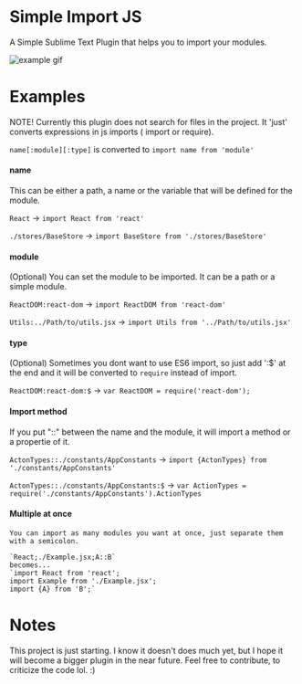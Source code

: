 # Simple Import JS
A Simple Sublime Text Plugin that helps you to import your modules.


![example gif](https://raw.githubusercontent.com/vini175pa/simple-import-js/master/example.gif)

# Examples
NOTE! Currently this plugin does not search for files in the project. It 'just' converts expressions in js imports ( import or require).

`name[:module][:type]` is converted to `import name from 'module'`

#### name
This can be either a path, a name or the variable that will be defined for the module.

`React`  ->  `import React from 'react'`

`./stores/BaseStore`  ->  `import BaseStore from './stores/BaseStore'`

#### module
(Optional) You can set the module to be imported. It can be a path or a simple module.

`ReactDOM:react-dom` -> `import ReactDOM from 'react-dom'`

`Utils:../Path/to/utils.jsx` -> `import Utils from '../Path/to/utils.jsx'`

#### type
(Optional) Sometimes you dont want to use ES6 import, so just add ':$' at the end and it will be converted to `require` instead of import.

  `ReactDOM:react-dom:$` -> `var ReactDOM = require('react-dom');`

#### Import method
If you put "::" between the name and the module, it will import a method or a propertie of it.

`ActonTypes::./constants/AppConstants` -> `import {ActonTypes} from './constants/AppConstants'`

`ActonTypes::./constants/AppConstants:$` -> `var ActionTypes = require('./constants/AppConstants').ActionTypes`

#### Multiple at once
	You can import as many modules you want at once, just separate them with a semicolon.

	`React;./Example.jsx;A::B`
	becomes...
	`import React from 'react';
	import Example from './Example.jsx';
	import {A} from 'B';`

# Notes
This project is just starting. I know it doesn't does much yet, but I hope it will become a bigger plugin in the near future. Feel free to contribute, to criticize the code lol. :)
